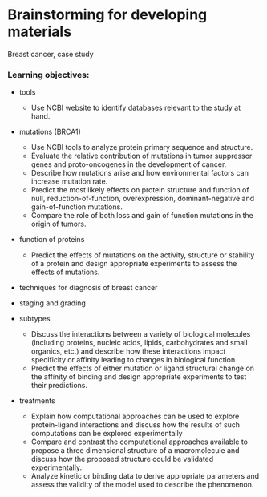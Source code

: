 # Brainstorming for developing materials

Breast cancer, case study


### Learning objectives: 

- tools
  - Use NCBI website to identify databases relevant to the study at hand.

- mutations (BRCA1)
  - Use	NCBI tools to	analyze	protein primary	sequence	and	structure.
  - Evaluate the relative contribution of mutations in tumor suppressor genes and proto-oncogenes in the development of cancer.
  - Describe how mutations arise and how environmental factors can increase mutation rate.
  - Predict the most likely effects on protein structure and function of null, reduction-of-function, overexpression, dominant-negative and gain-of-function mutations.
  - Compare the role of both loss and gain of function mutations in the origin of tumors.

- function of proteins
  - Predict	the	effects	of	mutations	on	the	activity,	structure	or	stability	of	a	protein	and	design	appropriate	experiments	to	assess	the	effects	of	mutations.

- techniques for diagnosis of breast cancer

- staging and grading
- subtypes
  - Discuss	the	interactions	between	a	variety	of	biological molecules	(including	proteins,	nucleic	acids,	lipids,	carbohydrates	and	small	organics,	etc.)	and	describe	how	these	interactions	impact	specificity	or	affinity	leading	to	 changes	in	biological	function
  - Predict	the	effects	of	either	mutation	or	ligand	structural	change	on	the	affinity	of	binding	and	design	appropriate	experiments	to	test	their	predictions.

- treatments
  - Explain	how	computational	approaches	can	be	used	to	explore	protein-ligand	interactions	and	discuss	how	the	results	of	such	computations	can	be	explored	experimentally
  - Compare	and	contrast	the	computational	approaches	available	to	propose	a	three	dimensional	structure	of	a	macromolecule	and	discuss	how	the	proposed	structure	could	be	validated	experimentally.
  - Analyze	kinetic	or	binding	data	to	derive	appropriate	parameters	and	assess	the	validity	of	the	model	used	to	describe the	phenomenon.
